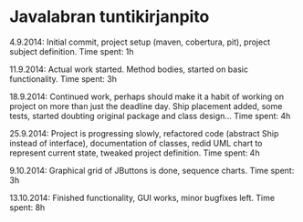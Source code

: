 Javalabran tuntikirjanpito
==========================

4.9.2014: Initial commit, project setup (maven, cobertura, pit), project subject definition. Time spent: 1h

11.9.2014: Actual work started. Method bodies, started on basic functionality. Time spent: 3h

18.9.2014: Continued work, perhaps should make it a habit of working on project on more than just the deadline day. Ship placement added, some tests, started doubting original package and class design... Time spent: 4h

25.9.2014: Project is progressing slowly, refactored code (abstract Ship instead of interface), documentation of classes, redid UML chart to represent current state, tweaked project definition. Time spent: 4h

9.10.2014: Graphical grid of JButtons is done, sequence charts. Time spent: 3h

13.10.2014: Finished functionality, GUI works, minor bugfixes left. Time spent: 8h
